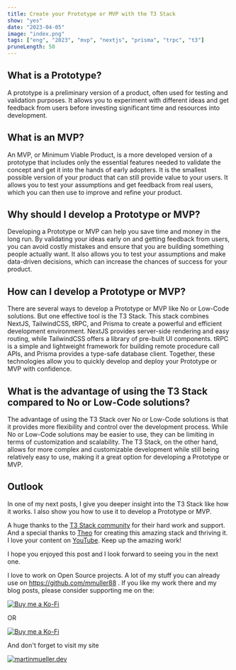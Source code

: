 ```yaml
---
title: Create your Prototype or MVP with the T3 Stack
show: "yes"
date: "2023-04-05"
image: "index.png"  
tags: ["eng", "2023", "mvp", "nextjs", "prisma", "trpc", "t3"]
pruneLength: 50
---
```


## What is a Prototype?

A prototype is a preliminary version of a product, often used for testing and validation purposes. It allows you to experiment with different ideas and get feedback from users before investing significant time and resources into development.

## What is an MVP?

An MVP, or Minimum Viable Product, is a more developed version of a prototype that includes only the essential features needed to validate the concept and get it into the hands of early adopters. It is the smallest possible version of your product that can still provide value to your users. It allows you to test your assumptions and get feedback from real users, which you can then use to improve and refine your product.

## Why should I develop a Prototype or MVP?

Developing a Prototype or MVP can help you save time and money in the long run. By validating your ideas early on and getting feedback from users, you can avoid costly mistakes and ensure that you are building something people actually want. It also allows you to test your assumptions and make data-driven decisions, which can increase the chances of success for your product.

## How can I develop a Prototype or MVP?

There are several ways to develop a Prototype or MVP like No or Low-Code solutions. But one effective tool is the T3 Stack. This stack combines NextJS, TailwindCSS, tRPC, and Prisma to create a powerful and efficient development environment. NextJS provides server-side rendering and easy routing, while TailwindCSS offers a library of pre-built UI components. tRPC is a simple and lightweight framework for building remote procedure call APIs, and Prisma provides a type-safe database client. Together, these technologies allow you to quickly develop and deploy your Prototype or MVP with confidence.

## What is the advantage of using the T3 Stack compared to No or Low-Code solutions?

The advantage of using the T3 Stack over No or Low-Code solutions is that it provides more flexibility and control over the development process. While No or Low-Code solutions may be easier to use, they can be limiting in terms of customization and scalability. The T3 Stack, on the other hand, allows for more complex and customizable development while still being relatively easy to use, making it a great option for developing a Prototype or MVP.

## Outlook

In one of my next posts, I give you deeper insight into the T3 Stack like how it works. I also show you how to use it to develop a Prototype or MVP.

A huge thanks to the [T3 Stack community](https://create.t3.gg/) for their hard work and support. And a special thanks to [Theo](https://www.youtube.com/@t3dotgg) for creating this amazing stack and thriving it. I love your content on [YouTube](https://www.youtube.com/@t3dotgg). Keep up the amazing work!

I hope you enjoyed this post and I look forward to seeing you in the next one.

I love to work on Open Source projects. A lot of my stuff you can already use on <https://github.com/mmuller88> . If you like my work there and my blog posts, please consider supporting me on the:

[![Buy me a Ko-Fi](https://storage.ko-fi.com/cdn/useruploads/png_d554a01f-60f0-4969-94d1-7b69f3e28c2fcover.jpg?v=69a332f2-b808-4369-8ba3-dae0d1100dd4)](https://ko-fi.com/T6T1BR59W)

OR

[![Buy me a Ko-Fi](https://theastrologypodcast.com/wp-content/uploads/2015/06/become-my-patron-05.jpg)](https://www.patreon.com/bePatron?u=29010217)

And don't forget to visit my site

[![martinmueller.dev](https://martinmueller.dev/static/84caa5292a6d0c37c48ae280d04b5fa6/a7715/joint.jpg)](https://martinmueller.dev/resume)